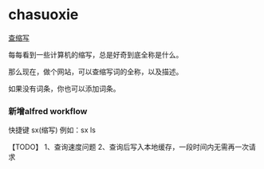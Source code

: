 # chasuoxie
[查缩写](https://www.expshort.com/)

每每看到一些计算机的缩写，总是好奇到底全称是什么。

那么现在，做个网站，可以查缩写词的全称，以及描述。

如果没有词条，你也可以添加词条。

### 新增alfred workflow
快捷键 sx(缩写)
例如：sx ls

【TODO】
1、查询速度问题
2、查询后写入本地缓存，一段时间内无需再一次请求
